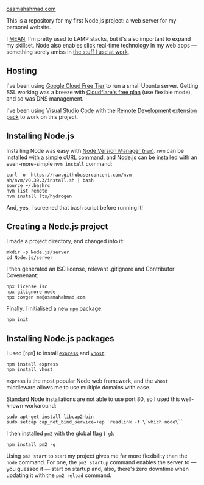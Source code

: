 [osamahahmad.com](https://osamahahmad.com)

This is a repository for my first Node.js project: a web server for my personal website.

I [MEAN](https://rapidapi.com/blog/lamp-vs-mean/), I'm pretty used to LAMP stacks, but it's also important to expand my skillset. Node also enables slick real-time technology in my web apps — something sorely amiss in [the stuff I use at work](https://en.wikipedia.org/wiki/Lorenzo_patient_record_systems),

## Hosting
I've been using [Google Cloud Free Tier](https://cloud.google.com/free/docs/free-cloud-features) to run a small Ubuntu server. Getting SSL working was a breeze with [Cloudflare's free plan](https://www.cloudflare.com/en-gb/plans/free/) (use flexible mode), and so was DNS management.

I've been using [Visual Studio Code](https://code.visualstudio.com) with the [Remote Development extension pack](https://marketplace.visualstudio.com/items?itemName=ms-vscode-remote.vscode-remote-extensionpack) to work on this project.

## Installing Node.js
Installing Node was easy with [Node Version Manager (`nvm`)](https://github.com/nvm-sh/nvm). `nvm` can be installed with [a simple cURL command](https://github.com/nvm-sh/nvm#installing-and-updating), and Node.js can be installed with an even-more-simple `nvm install` command:
```
curl -o- https://raw.githubusercontent.com/nvm-sh/nvm/v0.39.3/install.sh | bash
source ~/.bashrc
nvm list remote
nvm install lts/hydrogen
```
And, yes, I screened that bash script before running it!

## Creating a Node.js project
I made a project directory, and changed into it:
```
mkdir -p Node.js/server
cd Node.js/server
```
I then generated an ISC license, relevant .gitignore and Contributor Covenenant:
```
npx license isc
npx gitignore node
npx covgen me@osamahahmad.com
```
Finally, I initialised a new [`npm`](https://www.npmjs.com/) package:
```
npm init
```

## Installing Node.js packages
I used [`npm`] to install [`express`](https://www.npmjs.com/package/express) and [`vhost`](https://www.npmjs.com/package/vhost):
```
npm install express
npm install vhost
```
`express` is the most popular Node web framework, and the `vhost` middleware allows me to use multiple domains with ease.

Standard Node installations are not able to use port 80, so I used this well-known workaround:
```
sudo apt-get install libcap2-bin
sudo setcap cap_net_bind_service=+ep `readlink -f \`which node\``
```

I then installed `pm2` with the global flag (`-g`):
```
npm install pm2 -g
```

Using `pm2 start` to start my project gives me far more flexibility than the `node` command. For one, the `pm2 startup` command enables the server to — you guessed it — start on startup and, also, there's zero downtime when updating it with the `pm2 reload` command.
